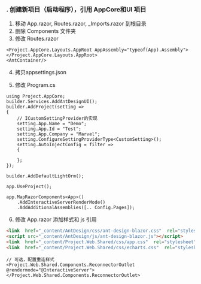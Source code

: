 ### . 创建新项目（启动程序），引用 AppCore和UI 项目

1. 移动 App.razor, Routes.razor, \_Imports.razor 到根目录
2. 删除 Components 文件夹
3. 修改 Routes.razor
```CSharp
<Project.AppCore.Layouts.AppRoot AppAssembly="typeof(App).Assembly"></Project.AppCore.Layouts.AppRoot>
<AntContainer/>
```
4. 拷贝appsettings.json


5. 修改 Program.cs

```CSharp
using Project.AppCore;
builder.Services.AddAntDesignUI();
builder.AddProject(setting =>
{
    // ICustomSettingProvider的实现
    setting.App.Name = "Demo";
    setting.App.Id = "Test";
    setting.App.Company = "Marvel";
    setting.ConfigureSettingProviderType<CustomSetting>();
    setting.AutoInjectConfig = filter =>
    {

    };
});

builder.AddDefaultLightOrm();

app.UseProject();

app.MapRazorComponents<App>()
    .AddInteractiveServerRenderMode()
    .AddAdditionalAssemblies([.. Config.Pages]);

```

6. 修改 App.razor 添加样式和 js 引用

```html
<link  href="_content/AntDesign/css/ant-design-blazor.css"  rel="stylesheet"/>
<script src="_content/AntDesign/js/ant-design-blazor.js"></script>
<link  href="_content/Project.Web.Shared/css/app.css"  rel="stylesheet"/>
<link  href="_content/Project.Web.Shared/css/echarts.css"  rel="stylesheet"/>
```
```CSharp 
// 可选，配置重连样式
<Project.Web.Shared.Components.ReconnectorOutlet @rendermode="@InteractiveServer"></Project.Web.Shared.Components.ReconnectorOutlet>
```

